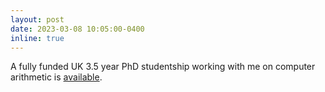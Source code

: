 ```yaml
---
layout: post
date: 2023-03-08 10:05:00-0400
inline: true
---
```


A fully funded UK 3.5 year PhD studentship working with me on computer arithmetic is [available](https://www.findaphd.com/phds/project/exploration-of-low-precision-numerical-hardware-and-stochastic-rounding/?p156346).
